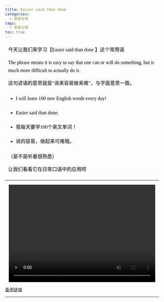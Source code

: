 ```yaml
---
title: Easier said than done
categories:
  - 早安分享
tags:
  - 早安分享
toc: true 
---
```


<!-- 今天让我们来学习【Easier said than done 】这个常用语

The phrase means it is easy to say that one can or will do something, but is much more difficult to actually do it. 

这句谚语的意思就是“说来容易做来难”，与字面意思一致。


- I will learn 100 new English words every day!

-  Easier said than done.

- 我每天要学100个英文单词！

- 说的容易，做起来可难哦。

（是不是听着很熟悉）

让我们看看它在日常口语中的应用吧 -->


<section id="nice" data-tool="mdnice编辑器" data-website="https://www.mdnice.com" style="font-size: 16px; color: black; padding: 0 10px; line-height: 1.6; word-spacing: 0px; letter-spacing: 0px; word-break: break-word; word-wrap: break-word; text-align: left; font-family: Optima-Regular, Optima, PingFangSC-light, PingFangTC-light, 'PingFang SC', Cambria, Cochin, Georgia, Times, 'Times New Roman', serif;"><p data-tool="mdnice编辑器" style="font-size: 16px; padding-top: 8px; padding-bottom: 8px; margin: 0; line-height: 26px; color: black;">今天让我们来学习【Easier said than done 】这个常用语</p>
<p data-tool="mdnice编辑器" style="font-size: 16px; padding-top: 8px; padding-bottom: 8px; margin: 0; line-height: 26px; color: black;">The phrase means it is easy to say that one can or will do something, but is much more difficult to actually do it.</p>
<p data-tool="mdnice编辑器" style="font-size: 16px; padding-top: 8px; padding-bottom: 8px; margin: 0; line-height: 26px; color: black;">这句谚语的意思就是“说来容易做来难”，与字面意思一致。</p>
<ul data-tool="mdnice编辑器" style="margin-top: 8px; margin-bottom: 8px; padding-left: 25px; color: black; list-style-type: disc;">
<li><section style="margin-top: 5px; margin-bottom: 5px; line-height: 26px; text-align: left; color: rgb(1,1,1); font-weight: 500;"><p style="font-size: 16px; padding-top: 8px; padding-bottom: 8px; margin: 0; line-height: 26px; color: black;">I will learn 100 new English words every day!</p>
</section></li><li><section style="margin-top: 5px; margin-bottom: 5px; line-height: 26px; text-align: left; color: rgb(1,1,1); font-weight: 500;"><p style="font-size: 16px; padding-top: 8px; padding-bottom: 8px; margin: 0; line-height: 26px; color: black;">Easier said than done.</p>
</section></li><li><section style="margin-top: 5px; margin-bottom: 5px; line-height: 26px; text-align: left; color: rgb(1,1,1); font-weight: 500;"><p style="font-size: 16px; padding-top: 8px; padding-bottom: 8px; margin: 0; line-height: 26px; color: black;">我每天要学100个英文单词！</p>
</section></li><li><section style="margin-top: 5px; margin-bottom: 5px; line-height: 26px; text-align: left; color: rgb(1,1,1); font-weight: 500;"><p style="font-size: 16px; padding-top: 8px; padding-bottom: 8px; margin: 0; line-height: 26px; color: black;">说的容易，做起来可难哦。</p>
</section></li></ul>
<p data-tool="mdnice编辑器" style="font-size: 16px; padding-top: 8px; padding-bottom: 8px; margin: 0; line-height: 26px; color: black;">（是不是听着很熟悉）</p>
<p data-tool="mdnice编辑器" style="font-size: 16px; padding-top: 8px; padding-bottom: 8px; margin: 0; line-height: 26px; color: black;">让我们看看它在日常口语中的应用吧</p>
</section>



---


<p style="text-align:center">
   <video width="480" height="320" controls>
       <source src="/video/done.mp4">
   </video>
</p>

 <p><a href="/video/done.mp4">备用链接</a></p>


---
